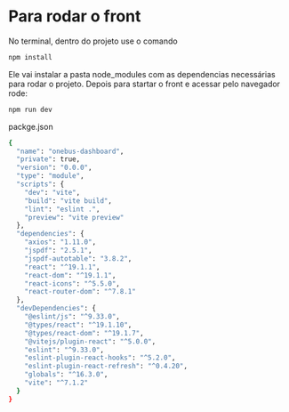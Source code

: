 # Para rodar o front

No terminal, dentro do projeto  use o comando 
```bash
npm install
```

Ele vai instalar a pasta node_modules com as dependencias necessárias para rodar o projeto.
Depois para startar o front e acessar pelo navegador rode:
```bash
npm run dev
```

packge.json
```bash
{
  "name": "onebus-dashboard",
  "private": true,
  "version": "0.0.0",
  "type": "module",
  "scripts": {
    "dev": "vite",
    "build": "vite build",
    "lint": "eslint .",
    "preview": "vite preview"
  },
  "dependencies": {
    "axios": "1.11.0",
    "jspdf": "2.5.1",
    "jspdf-autotable": "3.8.2",
    "react": "^19.1.1",
    "react-dom": "^19.1.1",
    "react-icons": "^5.5.0",
    "react-router-dom": "^7.8.1"
  },
  "devDependencies": {
    "@eslint/js": "^9.33.0",
    "@types/react": "^19.1.10",
    "@types/react-dom": "^19.1.7",
    "@vitejs/plugin-react": "^5.0.0",
    "eslint": "^9.33.0",
    "eslint-plugin-react-hooks": "^5.2.0",
    "eslint-plugin-react-refresh": "^0.4.20",
    "globals": "^16.3.0",
    "vite": "^7.1.2"
  }
}

```
